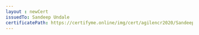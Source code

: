 ```yaml
--- 
layout : newCert 
issuedTo: Sandeep Undale 
certificatePath: https://certifyme.online/img/cert/agilencr2020/SandeepUndale_a0b1d.png
--- 
```

